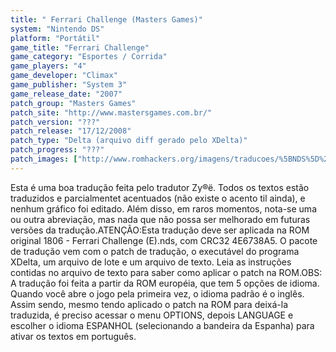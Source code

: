 ```yaml
---
title: " Ferrari Challenge (Masters Games)"
system: "Nintendo DS"
platform: "Portátil"
game_title: "Ferrari Challenge"
game_category: "Esportes / Corrida"
game_players: "4"
game_developer: "Climax"
game_publisher: "System 3"
game_release_date: "2007"
patch_group: "Masters Games"
patch_site: "http://www.mastersgames.com.br/"
patch_version: "???"
patch_release: "17/12/2008"
patch_type: "Delta (arquivo diff gerado pelo XDelta)"
patch_progress: "???"
patch_images: ["http://www.romhackers.org/imagens/traducoes/%5BNDS%5D%20Ferrari%20Challenge%20-%20Masters%20Games%20-%201.png","http://www.romhackers.org/imagens/traducoes/%5BNDS%5D%20Ferrari%20Challenge%20-%20Masters%20Games%20-%202.png","http://www.romhackers.org/imagens/traducoes/%5BNDS%5D%20Ferrari%20Challenge%20-%20Masters%20Games%20-%203.png"]
---
```

Esta é uma boa tradução feita pelo tradutor Zy®ë. Todos os textos estão traduzidos e parcialmentet acentuados (não existe o acento til ainda), e nenhum gráfico foi editado. Além disso, em raros momentos, nota-se uma ou outra abreviação, mas nada que não possa ser melhorado em futuras versões da tradução.ATENÇÃO:Esta tradução deve ser aplicada na ROM original 1806 - Ferrari Challenge (E).nds, com CRC32 4E6738A5. O pacote de tradução vem com o patch de tradução, o executável do programa XDelta, um arquivo de lote e um arquivo de texto. Leia as instruções contidas no arquivo de texto para saber como aplicar o patch na ROM.OBS: A tradução foi feita a partir da ROM européia, que tem 5 opções de idioma. Quando você abre o jogo pela primeira vez, o idioma padrão é o inglês. Assim sendo, mesmo tendo aplicado o patch na ROM para deixá-la traduzida, é preciso acessar o menu OPTIONS, depois LANGUAGE e escolher o idioma ESPANHOL (selecionando a bandeira da Espanha) para ativar os textos em português.